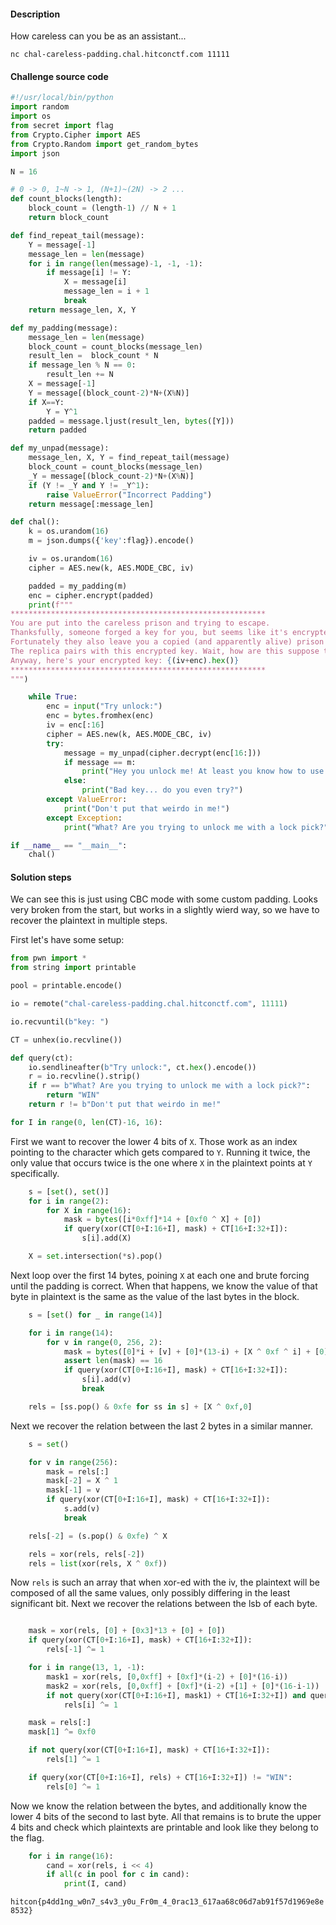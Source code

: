 #### Description
How careless can you be as an assistant...

`nc chal-careless-padding.chal.hitconctf.com 11111`


#### Challenge source code
```py
#!/usr/local/bin/python
import random
import os
from secret import flag
from Crypto.Cipher import AES
from Crypto.Random import get_random_bytes
import json

N = 16

# 0 -> 0, 1~N -> 1, (N+1)~(2N) -> 2 ...
def count_blocks(length):
    block_count = (length-1) // N + 1
    return block_count

def find_repeat_tail(message):
    Y = message[-1]
    message_len = len(message)
    for i in range(len(message)-1, -1, -1):
        if message[i] != Y:
            X = message[i]
            message_len = i + 1
            break
    return message_len, X, Y

def my_padding(message):
    message_len = len(message)
    block_count = count_blocks(message_len)
    result_len =  block_count * N
    if message_len % N == 0:
        result_len += N
    X = message[-1]
    Y = message[(block_count-2)*N+(X%N)]
    if X==Y:
        Y = Y^1
    padded = message.ljust(result_len, bytes([Y]))
    return padded

def my_unpad(message):
    message_len, X, Y = find_repeat_tail(message)
    block_count = count_blocks(message_len)
    _Y = message[(block_count-2)*N+(X%N)]
    if (Y != _Y and Y != _Y^1):
        raise ValueError("Incorrect Padding")
    return message[:message_len]

def chal():
    k = os.urandom(16)
    m = json.dumps({'key':flag}).encode()

    iv = os.urandom(16)
    cipher = AES.new(k, AES.MODE_CBC, iv)

    padded = my_padding(m)
    enc = cipher.encrypt(padded)
    print(f"""
*********************************************************
You are put into the careless prison and trying to escape.
Thanksfully, someone forged a key for you, but seems like it's encrypted... 
Fortunately they also leave you a copied (and apparently alive) prison door.
The replica pairs with this encrypted key. Wait, how are this suppose to help?
Anyway, here's your encrypted key: {(iv+enc).hex()}
*********************************************************
""")

    while True:
        enc = input("Try unlock:")
        enc = bytes.fromhex(enc)
        iv = enc[:16]
        cipher = AES.new(k, AES.MODE_CBC, iv)
        try:
            message = my_unpad(cipher.decrypt(enc[16:]))
            if message == m:
                print("Hey you unlock me! At least you know how to use the key")
            else:
                print("Bad key... do you even try?")
        except ValueError:
            print("Don't put that weirdo in me!")
        except Exception:
            print("What? Are you trying to unlock me with a lock pick?")

if __name__ == "__main__":
    chal()
```
#### Solution steps
We can see this is just using CBC mode with some custom padding. Looks very broken from the start, but works in a slightly wierd way, so we have to recover the plaintext in multiple steps.


First let's have some setup:
```py
from pwn import *
from string import printable

pool = printable.encode()

io = remote("chal-careless-padding.chal.hitconctf.com", 11111)

io.recvuntil(b"key: ")

CT = unhex(io.recvline())

def query(ct):
    io.sendlineafter(b"Try unlock:", ct.hex().encode())
    r = io.recvline().strip()
    if r == b"What? Are you trying to unlock me with a lock pick?":
        return "WIN"
    return r != b"Don't put that weirdo in me!"

for I in range(0, len(CT)-16, 16):
```
First we want to recover the lower 4 bits of `X`. Those work as an index pointing to the character which gets compared to `Y`. Running it twice, the only value that occurs twice is the one where `X` in the plaintext points at `Y` specifically.
```py
    s = [set(), set()]
    for i in range(2):
        for X in range(16):
            mask = bytes([i*0xff]*14 + [0xf0 ^ X] + [0])
            if query(xor(CT[0+I:16+I], mask) + CT[16+I:32+I]):
                s[i].add(X)

    X = set.intersection(*s).pop()
```
Next loop over the first 14 bytes, poining `X` at each one and brute forcing until the padding is correct. When that happens, we know the value of that byte in plaintext is the same as the value of the last bytes in the block.
```py
    s = [set() for _ in range(14)]

    for i in range(14):
        for v in range(0, 256, 2):
            mask = bytes([0]*i + [v] + [0]*(13-i) + [X ^ 0xf ^ i] + [0])
            assert len(mask) == 16
            if query(xor(CT[0+I:16+I], mask) + CT[16+I:32+I]):
                s[i].add(v)
                break

    rels = [ss.pop() & 0xfe for ss in s] + [X ^ 0xf,0]

```
Next we recover the relation between the last 2 bytes in a similar manner.
```py
    s = set()

    for v in range(256):
        mask = rels[:]
        mask[-2] = X ^ 1
        mask[-1] = v
        if query(xor(CT[0+I:16+I], mask) + CT[16+I:32+I]):
            s.add(v)
            break

    rels[-2] = (s.pop() & 0xfe) ^ X

    rels = xor(rels, rels[-2])
    rels = list(xor(rels, X ^ 0xf))

```
Now `rels` is such an array that when xor-ed with the iv, the plaintext will be composed of all the same values, only possibly differing in the least significant bit. Next we recover the relations between the lsb of each byte.
```py

    mask = xor(rels, [0] + [0x3]*13 + [0] + [0])
    if query(xor(CT[0+I:16+I], mask) + CT[16+I:32+I]):
        rels[-1] ^= 1

    for i in range(13, 1, -1):
        mask1 = xor(rels, [0,0xff] + [0xf]*(i-2) + [0]*(16-i))
        mask2 = xor(rels, [0,0xff] + [0xf]*(i-2) +[1] + [0]*(16-i-1))
        if not query(xor(CT[0+I:16+I], mask1) + CT[16+I:32+I]) and query(xor(CT[0+I:16+I], mask2) + CT[16+I:32+I]):
            rels[i] ^= 1

    mask = rels[:]
    mask[1] ^= 0xf0

    if not query(xor(CT[0+I:16+I], mask) + CT[16+I:32+I]):
        rels[1] ^= 1

    if query(xor(CT[0+I:16+I], rels) + CT[16+I:32+I]) != "WIN":
        rels[0] ^= 1

```
Now we know the relation between the bytes, and additionally know the lower 4 bits of the second to last byte. All that remains is to brute the upper 4 bits and check which plaintexts are printable and look like they belong to the flag.
```py
    for i in range(16):
        cand = xor(rels, i << 4)
        if all(c in pool for c in cand):
            print(I, cand)
```
`hitcon{p4dd1ng_w0n7_s4v3_y0u_Fr0m_4_0rac13_617aa68c06d7ab91f57d1969e8e8532}`
